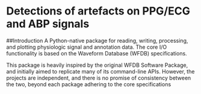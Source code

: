 # Detections of artefacts on PPG/ECG and ABP signals


##Introduction
A Python-native package for reading, writing, processing, and plotting physiologic signal and annotation data. The core I/O functionality is based on the Waveform Database (WFDB) specifications.

This package is heavily inspired by the original WFDB Software Package, and initially aimed to replicate many of its command-line APIs. However, the projects are independent, and there is no promise of consistency between the two, beyond each package adhering to the core specifications
